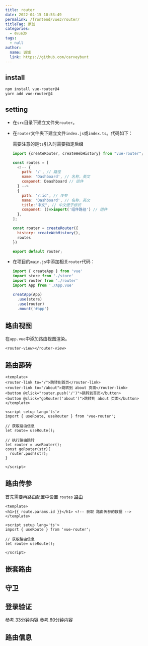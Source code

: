 ```yaml
---
title: router
date: 2022-04-15 10:53:49
permalink: /frontend/vue3/router/
titleTag: 原创
categories: 
  - 《vue3》
tags: 
  - null
author: 
  name: 诚城
  link: https://github.com/carveybunt
---
```


## install

```bash
npm install vue-router@4
yarn add vue-router@4
```

## setting

* 在`src`目录下建立文件夹`router`。
* 在`router`文件夹下建立文件`index.js`或`index.ts`。代码如下：

  需要注意的是`ts`引入时需要指定后缀

  ```js
  import {createRouter, createWebHistory} from "vue-router";

  const routes = [
    <!-- {
      path: '/', // 路径
      name: 'Dashboard', // 名称，英文
      componet: Deashboard // 组件
    } -->
    {
      path: '/:id', // 传参
      name: 'Dashboard', // 名称，英文
      title:"中文", // 中文便于标识
      componet: ()=>import('组件路径') // 组件
    },
  ];

  const router = createRouter({
    history: createWebHistory(),
    routes
  })

  export default router;
  ```

* 在项目的`main.js`中添加相关`router`代码：
  
  ```js
  import { createApp } from 'vue'
  import store from './store'
  import router from './router'
  import App from './App.vue'

  creatApp(App)
    .use(store)
    .use(router)
    .mount('#app')
  ```

## 路由视图

在`app.vue`中添加路由视图渲染。

```vue
<router-view></router-view>
```

## 路由舔砖

```vue
<template>
<router-link to="/">跳转到首页</router-link>
<router-link to="/about">跳转到 about 页面</router-link>
<button @click="router.push('/')">跳转到首页</button>
<button @click="goRouter('about')">跳转到 about 页面</button>
</template>

<script setup lang='ts'>
import { useRoute, useRouter } from 'vue-router';

// 获取路由信息
let route= useRoute();

// 执行路由跳转
let router = useRouter();
const goRouter(str){
  router.push(str);
}

</script>
```

## 路由传参

首先需要再路由配置中设置 `routes` [路由](#setting)

```vue
<template>
<h1>{{ route.params.id }}</h1> <!-- 获取 路由传参的数据 -->
</template>

<script setup lang='ts'>
import { useRoute } from 'vue-router';

// 获取路由信息
let route= useRoute();

</script>
```

## 嵌套路由

## 守卫

## 登录验证

[参考 33分钟内容](https://www.youtube.com/watch?v=WLQDpY7lOLg)
[参考 60分钟内容](https://www.youtube.com/watch?v=WLQDpY7lOLg)

## 路由信息

